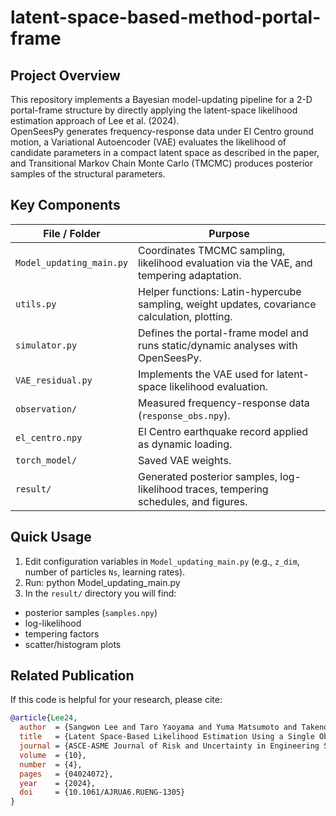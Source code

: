 # latent-space-based-method-portal-frame

## Project Overview
This repository implements a Bayesian model-updating pipeline for a 2-D portal-frame structure by directly applying the latent-space likelihood estimation approach of Lee et al. (2024).  
OpenSeesPy generates frequency-response data under El Centro ground motion, a Variational Autoencoder (VAE) evaluates the likelihood of candidate parameters in a compact latent space as described in the paper, and Transitional Markov Chain Monte Carlo (TMCMC) produces posterior samples of the structural parameters.

## Key Components
| File / Folder            | Purpose                                                                                        |
|--------------------------|------------------------------------------------------------------------------------------------|
| `Model_updating_main.py` | Coordinates TMCMC sampling, likelihood evaluation via the VAE, and tempering adaptation.       |
| `utils.py`               | Helper functions: Latin-hypercube sampling, weight updates, covariance calculation, plotting. |
| `simulator.py`           | Defines the portal-frame model and runs static/dynamic analyses with OpenSeesPy.               |
| `VAE_residual.py`        | Implements the VAE used for latent-space likelihood evaluation.                                |
| `observation/`           | Measured frequency-response data (`response_obs.npy`).                                         |
| `el_centro.npy`          | El Centro earthquake record applied as dynamic loading.                                        |
| `torch_model/`           | Saved VAE weights.                                                                             |
| `result/`                | Generated posterior samples, log-likelihood traces, tempering schedules, and figures.         |

## Quick Usage
1. Edit configuration variables in `Model_updating_main.py` (e.g., `z_dim`, number of particles `Ns`, learning rates).  
2. Run: python Model_updating_main.py
3. In the `result/` directory you will find:
- posterior samples (`samples.npy`)
- log-likelihood
- tempering factors
- scatter/histogram plots

## Related Publication
If this code is helpful for your research, please cite:

```bibtex
@article{Lee24,
  author  = {Sangwon Lee and Taro Yaoyama and Yuma Matsumoto and Takenori Hida and Tatsuya Itoi},
  title   = {Latent Space-Based Likelihood Estimation Using a Single Observation for Bayesian Updating of a Nonlinear Hysteretic Model},
  journal = {ASCE-ASME Journal of Risk and Uncertainty in Engineering Systems, Part A: Civil Engineering},
  volume  = {10},
  number  = {4},
  pages   = {04024072},
  year    = {2024},
  doi     = {10.1061/AJRUA6.RUENG-1305}
}
